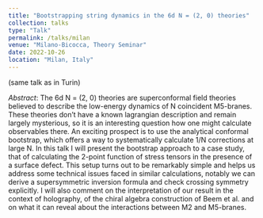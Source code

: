 ```yaml
---
title: "Bootstrapping string dynamics in the 6d N = (2, 0) theories"
collection: talks
type: "Talk"
permalink: /talks/milan
venue: "Milano-Bicocca, Theory Seminar"
date: 2022-10-26
location: "Milan, Italy"
---
```


(same talk as in Turin)

*Abstract*: The 6d N = (2, 0) theories are superconformal field theories believed to describe the low-energy dynamics of N coincident M5-branes. These theories don’t have a known lagrangian description and remain largely mysterious, so it is an interesting question how one might calculate observables there. An exciting prospect is to use the analytical conformal bootstrap, which offers a way to systematically calculate 1/N corrections at large N. In this talk I will present the bootstrap approach to a case study, that of calculating the 2-point function of stress tensors in the presence of a surface defect. This setup turns out to be remarkably simple and helps us address some technical issues faced in similar calculations, notably we can derive a supersymmetric inversion formula and check crossing symmetry explicitly. I will also comment on the interpretation of our result in the context of holography, of the chiral algebra construction of Beem et al. and on what it can reveal about the interactions between M2 and M5-branes.
